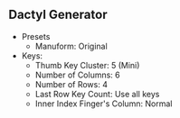 ## Dactyl Generator

- Presets
    - Manuform: Original
- Keys:
    - Thumb Key Cluster: 5 (Mini)
    - Number of Columns: 6
    - Number of Rows: 4
    - Last Row Key Count: Use all keys
    - Inner Index Finger's Column: Normal
